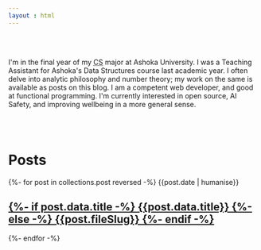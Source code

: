 ```yaml
---
layout : html
---
```

<p style="padding:3rem 0">
I'm in the final year of my <abbr  title="Computer Science">CS</abbr> major at Ashoka University. I was a Teaching Assistant for Ashoka's Data Structures course last academic year. I often delve into analytic philosophy and number theory; my work on the same is available as posts on this blog. I am a competent web developer, and good at functional programming. I'm currently interested in open source, AI Safety, and improving wellbeing in a more general sense.
</p>
<h1> Posts </h1>

{%- for post in collections.post reversed -%}
  {{post.date | humanise}}
  <a href={{post.url}}>
    <h2 class="post-title">
    {%- if post.data.title -%} 
        {{post.data.title}} 
    {%- else -%} 
        {{post.fileSlug}}
    {%- endif -%}
    </h2>
  </a>
{%- endfor -%}